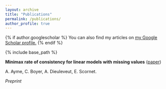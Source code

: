 ```yaml
---
layout: archive
title: "Publications"
permalink: /publications/
author_profile: true
---
```


{% if author.googlescholar %}
  You can also find my articles on <u><a href="{{author.googlescholar}}">my Google Scholar profile</a>.</u>
{% endif %}

{% include base_path %}


**Minimax rate of consistency for linear models with missing values** ([paper](https://arxiv.org/pdf/2202.01463.pdf))

A. Ayme, C. Boyer, A. Dieuleveut, E. Scornet. 

*Preprint*
